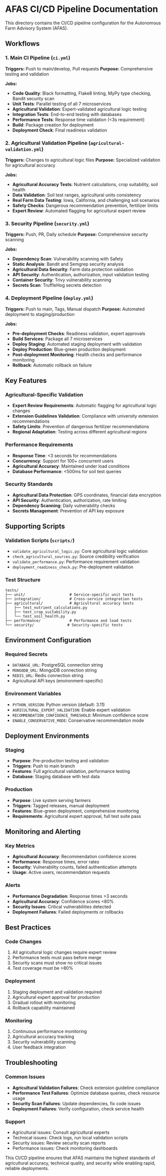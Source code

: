 # AFAS CI/CD Pipeline Documentation

This directory contains the CI/CD pipeline configuration for the Autonomous Farm Advisory System (AFAS).

## Workflows

### 1. Main CI Pipeline (`ci.yml`)
**Triggers:** Push to main/develop, Pull requests
**Purpose:** Comprehensive testing and validation

**Jobs:**
- **Code Quality**: Black formatting, Flake8 linting, MyPy type checking, Bandit security scan
- **Unit Tests**: Parallel testing of all 7 microservices
- **Agricultural Validation**: Expert-validated agricultural logic testing
- **Integration Tests**: End-to-end testing with databases
- **Performance Tests**: Response time validation (<3s requirement)
- **Build**: Package creation for deployment
- **Deployment Check**: Final readiness validation

### 2. Agricultural Validation Pipeline (`agricultural-validation.yml`)
**Triggers:** Changes to agricultural logic files
**Purpose:** Specialized validation for agricultural accuracy

**Jobs:**
- **Agricultural Accuracy Tests**: Nutrient calculations, crop suitability, soil health
- **Data Validation**: Soil test ranges, agricultural units consistency
- **Real Farm Data Testing**: Iowa, California, and challenging soil scenarios
- **Safety Checks**: Dangerous recommendation prevention, fertilizer limits
- **Expert Review**: Automated flagging for agricultural expert review

### 3. Security Pipeline (`security.yml`)
**Triggers:** Push, PR, Daily schedule
**Purpose:** Comprehensive security scanning

**Jobs:**
- **Dependency Scan**: Vulnerability scanning with Safety
- **Static Analysis**: Bandit and Semgrep security analysis
- **Agricultural Data Security**: Farm data protection validation
- **API Security**: Authentication, authorization, input validation testing
- **Container Security**: Trivy vulnerability scanning
- **Secrets Scan**: TruffleHog secrets detection

### 4. Deployment Pipeline (`deploy.yml`)
**Triggers:** Push to main, Tags, Manual dispatch
**Purpose:** Automated deployment to staging/production

**Jobs:**
- **Pre-deployment Checks**: Readiness validation, expert approvals
- **Build Services**: Package all 7 microservices
- **Deploy Staging**: Automated staging deployment with validation
- **Deploy Production**: Blue-green production deployment
- **Post-deployment Monitoring**: Health checks and performance monitoring
- **Rollback**: Automatic rollback on failure

## Key Features

### Agricultural-Specific Validation
- **Expert Review Requirements**: Automatic flagging for agricultural logic changes
- **Extension Guidelines Validation**: Compliance with university extension recommendations
- **Safety Limits**: Prevention of dangerous fertilizer recommendations
- **Regional Adaptation**: Testing across different agricultural regions

### Performance Requirements
- **Response Time**: <3 seconds for recommendations
- **Concurrency**: Support for 100+ concurrent users
- **Agricultural Accuracy**: Maintained under load conditions
- **Database Performance**: <500ms for soil test queries

### Security Standards
- **Agricultural Data Protection**: GPS coordinates, financial data encryption
- **API Security**: Authentication, authorization, rate limiting
- **Dependency Scanning**: Daily vulnerability checks
- **Secrets Management**: Prevention of API key exposure

## Supporting Scripts

### Validation Scripts (`scripts/`)
- `validate_agricultural_logic.py`: Core agricultural logic validation
- `check_agricultural_sources.py`: Source credibility verification
- `validate_performance.py`: Performance requirement validation
- `deployment_readiness_check.py`: Pre-deployment validation

### Test Structure
```
tests/
├── unit/                    # Service-specific unit tests
├── integration/             # Cross-service integration tests
├── agricultural/            # Agricultural accuracy tests
│   ├── test_nutrient_calculations.py
│   ├── test_crop_suitability.py
│   └── test_soil_health.py
├── performance/             # Performance and load tests
└── security/               # Security-specific tests
```

## Environment Configuration

### Required Secrets
- `DATABASE_URL`: PostgreSQL connection string
- `MONGODB_URL`: MongoDB connection string
- `REDIS_URL`: Redis connection string
- Agricultural API keys (environment-specific)

### Environment Variables
- `PYTHON_VERSION`: Python version (default: 3.11)
- `AGRICULTURAL_EXPERT_VALIDATION`: Enable expert validation
- `RECOMMENDATION_CONFIDENCE_THRESHOLD`: Minimum confidence score
- `ENABLE_CONSERVATIVE_MODE`: Conservative recommendation mode

## Deployment Environments

### Staging
- **Purpose**: Pre-production testing and validation
- **Triggers**: Push to main branch
- **Features**: Full agricultural validation, performance testing
- **Database**: Staging database with test data

### Production
- **Purpose**: Live system serving farmers
- **Triggers**: Tagged releases, manual deployment
- **Features**: Blue-green deployment, comprehensive monitoring
- **Requirements**: Agricultural expert approval, full test suite pass

## Monitoring and Alerting

### Key Metrics
- **Agricultural Accuracy**: Recommendation confidence scores
- **Performance**: Response times, error rates
- **Security**: Vulnerability counts, failed authentication attempts
- **Usage**: Active users, recommendation requests

### Alerts
- **Performance Degradation**: Response times >3 seconds
- **Agricultural Accuracy**: Confidence scores <80%
- **Security Issues**: Critical vulnerabilities detected
- **Deployment Failures**: Failed deployments or rollbacks

## Best Practices

### Code Changes
1. All agricultural logic changes require expert review
2. Performance tests must pass before merge
3. Security scans must show no critical issues
4. Test coverage must be >80%

### Deployment
1. Staging deployment and validation required
2. Agricultural expert approval for production
3. Gradual rollout with monitoring
4. Rollback capability maintained

### Monitoring
1. Continuous performance monitoring
2. Agricultural accuracy tracking
3. Security vulnerability scanning
4. User feedback integration

## Troubleshooting

### Common Issues
- **Agricultural Validation Failures**: Check extension guideline compliance
- **Performance Test Failures**: Optimize database queries, check resource usage
- **Security Scan Failures**: Update dependencies, fix code issues
- **Deployment Failures**: Verify configuration, check service health

### Support
- Agricultural issues: Consult agricultural experts
- Technical issues: Check logs, run local validation scripts
- Security issues: Review security scan reports
- Performance issues: Check monitoring dashboards

This CI/CD pipeline ensures that AFAS maintains the highest standards of agricultural accuracy, technical quality, and security while enabling rapid, reliable deployments.